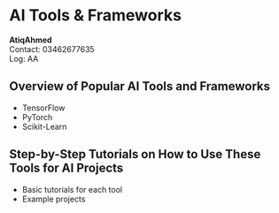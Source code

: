 # AI Tools & Frameworks

**AtiqAhmed**  
Contact: 03462677635  
Log: AA

## Overview of Popular AI Tools and Frameworks
- TensorFlow
- PyTorch
- Scikit-Learn

## Step-by-Step Tutorials on How to Use These Tools for AI Projects
- Basic tutorials for each tool
- Example projects
